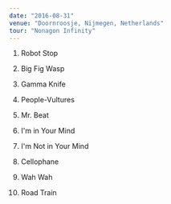 ```yaml
---
date: "2016-08-31"
venue: "Doornroosje, Nijmegen, Netherlands"
tour: "Nonagon Infinity"
---
```



 1. Robot Stop

 2. Big Fig Wasp

 3. Gamma Knife

 4. People-Vultures

 5. Mr. Beat

 6. I'm in Your Mind

 7. I'm Not in Your Mind

 8. Cellophane

 9. Wah Wah

10. Road Train


